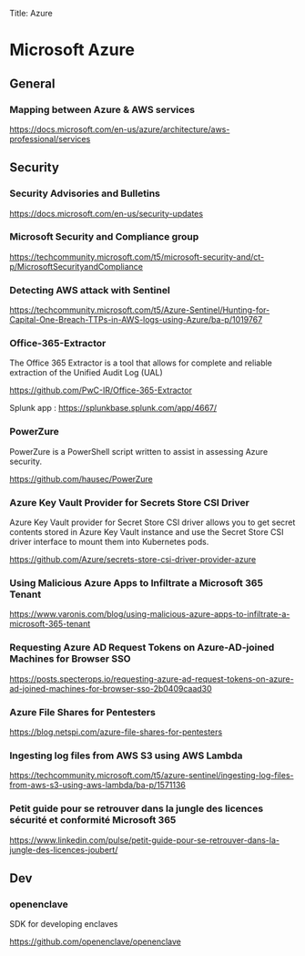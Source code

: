 Title: Azure

# Microsoft Azure

## General

### Mapping between Azure & AWS services

<https://docs.microsoft.com/en-us/azure/architecture/aws-professional/services>

## Security

### Security Advisories and Bulletins

<https://docs.microsoft.com/en-us/security-updates>

### Microsoft Security and Compliance group

<https://techcommunity.microsoft.com/t5/microsoft-security-and/ct-p/MicrosoftSecurityandCompliance>

### Detecting AWS attack with Sentinel

<https://techcommunity.microsoft.com/t5/Azure-Sentinel/Hunting-for-Capital-One-Breach-TTPs-in-AWS-logs-using-Azure/ba-p/1019767>

### Office-365-Extractor

The Office 365 Extractor is a tool that allows for complete and reliable extraction of the Unified Audit Log (UAL)

<https://github.com/PwC-IR/Office-365-Extractor>

Splunk app : <https://splunkbase.splunk.com/app/4667/>

### PowerZure

PowerZure is a PowerShell script written to assist in assessing Azure security.

<https://github.com/hausec/PowerZure>

### Azure Key Vault Provider for Secrets Store CSI Driver

Azure Key Vault provider for Secret Store CSI driver allows you to get secret contents stored in Azure Key Vault instance and use the Secret Store CSI driver interface to mount them into Kubernetes pods. 

<https://github.com/Azure/secrets-store-csi-driver-provider-azure>

### Using Malicious Azure Apps to Infiltrate a Microsoft 365 Tenant

<https://www.varonis.com/blog/using-malicious-azure-apps-to-infiltrate-a-microsoft-365-tenant>

### Requesting Azure AD Request Tokens on Azure-AD-joined Machines for Browser SSO

<https://posts.specterops.io/requesting-azure-ad-request-tokens-on-azure-ad-joined-machines-for-browser-sso-2b0409caad30>

### Azure File Shares for Pentesters

<https://blog.netspi.com/azure-file-shares-for-pentesters>

### Ingesting log files from AWS S3 using AWS Lambda

<https://techcommunity.microsoft.com/t5/azure-sentinel/ingesting-log-files-from-aws-s3-using-aws-lambda/ba-p/1571136>

### Petit guide pour se retrouver dans la jungle des licences sécurité et conformité Microsoft 365

<https://www.linkedin.com/pulse/petit-guide-pour-se-retrouver-dans-la-jungle-des-licences-joubert/>

## Dev

### openenclave

SDK for developing enclaves

<https://github.com/openenclave/openenclave>
